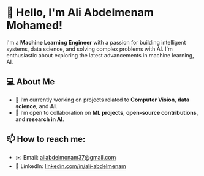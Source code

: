 # 👋 Hello, I'm Ali Abdelmenam Mohamed!

I'm a **Machine Learning Engineer** with a passion for building intelligent systems, data science, and solving complex problems with AI. I'm enthusiastic about exploring the latest advancements in machine learning, AI.

## 💻 About Me

- 🔭 I’m currently working on projects related to **Computer Vision**, **data science**, and **AI**.
- 🤝 I’m open to collaboration on **ML projects**, **open-source contributions**, and **research in AI**.

## 📫 How to reach me:
- ✉️ Email: [aliabdelmonam37@gmail.com](mailto:aliabdelmonam37@gmail.com)
- 💼 LinkedIn: [linkedin.com/in/ali-abdelmenam](https://www.linkedin.com/in/ali-abdelmenam-750484218/)
